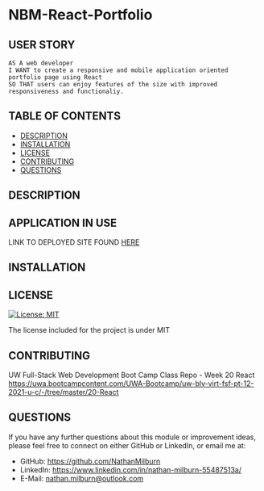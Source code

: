 # NBM-React-Portfolio

## USER STORY

    AS A web developer
    I WANT to create a responsive and mobile application oriented portfolio page using React
    SO THAT users can enjoy features of the size with improved responsiveness and functionaliy.

## TABLE OF CONTENTS

- [DESCRIPTION](#description)
- [INSTALLATION](#installation)
- [LICENSE](#license)
- [CONTRIBUTING](#contributing)
- [QUESTIONS](#questions)

## DESCRIPTION



## APPLICATION IN USE

LINK TO DEPLOYED SITE FOUND [HERE](google.com)


## INSTALLATION


## LICENSE

[![License: MIT](https://img.shields.io/badge/License-MIT-blue.svg)](https://opensource.org/licenses/MIT)

The license included for the project is under MIT

## CONTRIBUTING

UW Full-Stack Web Development Boot Camp Class Repo - Week 20 React
https://uwa.bootcampcontent.com/UWA-Bootcamp/uw-blv-virt-fsf-pt-12-2021-u-c/-/tree/master/20-React

## QUESTIONS

If you have any further questions about this module or improvement ideas, please feel free to connect on either GitHub or LinkedIn, or email me at:

- GitHub: https://github.com/NathanMilburn
- LinkedIn: https://www.linkedin.com/in/nathan-milburn-55487513a/
- E-Mail: nathan.milburn@outlook.com